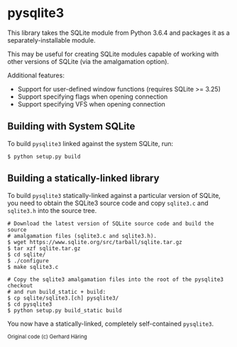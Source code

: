 pysqlite3
=========

This library takes the SQLite module from Python 3.6.4 and packages it as a
separately-installable module.

This may be useful for creating SQLite modules capable of working with other
versions of SQLite (via the amalgamation option).

Additional features:

* Support for user-defined window functions (requires SQLite >= 3.25)
* Support specifying flags when opening connection
* Support specifying VFS when opening connection

Building with System SQLite
---------------------------

To build `pysqlite3` linked against the system SQLite, run:

```
$ python setup.py build
```

Building a statically-linked library
------------------------------------

To build `pysqlite3` statically-linked against a particular version of SQLite,
you need to obtain the SQLite3 source code and copy `sqlite3.c` and `sqlite3.h`
into the source tree.

```
# Download the latest version of SQLite source code and build the source
# amalgamation files (sqlite3.c and sqlite3.h).
$ wget https://www.sqlite.org/src/tarball/sqlite.tar.gz
$ tar xzf sqlite.tar.gz
$ cd sqlite/
$ ./configure
$ make sqlite3.c

# Copy the sqlite3 amalgamation files into the root of the pysqlite3 checkout
# and run build_static + build:
$ cp sqlite/sqlite3.[ch] pysqlite3/
$ cd pysqlite3
$ python setup.py build_static build
```

You now have a statically-linked, completely self-contained `pysqlite3`.

<small>Original code (c) Gerhard Häring</small>
